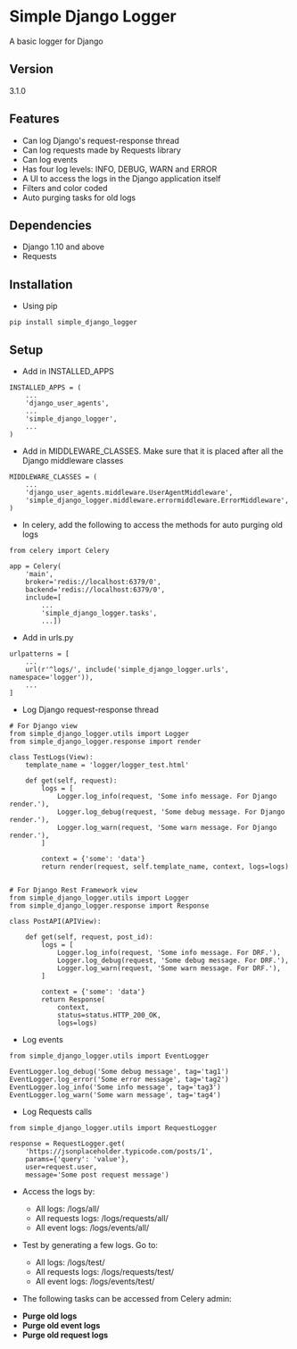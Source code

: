 # Simple Django Logger
A basic logger for Django

## Version

3.1.0

## Features

* Can log Django's request-response thread
* Can log requests made by Requests library
* Can log events
* Has four log levels: INFO, DEBUG, WARN and ERROR
* A UI to access the logs in the Django application itself
* Filters and color coded
* Auto purging tasks for old logs

## Dependencies

* Django 1.10 and above
* Requests

## Installation

* Using pip

```
pip install simple_django_logger
```

## Setup

* Add in INSTALLED_APPS

```
INSTALLED_APPS = (
    ...
    'django_user_agents',
    ...
    'simple_django_logger',
    ...
)
```

* Add in MIDDLEWARE_CLASSES. Make sure that it is placed after all the Django middleware classes

```
MIDDLEWARE_CLASSES = (
    ...
    'django_user_agents.middleware.UserAgentMiddleware',
    'simple_django_logger.middleware.errormiddleware.ErrorMiddleware',
)
```

* In celery, add the following to access the methods for auto purging old logs

```
from celery import Celery

app = Celery(
    'main',
    broker='redis://localhost:6379/0',
    backend='redis://localhost:6379/0',
    include=[
        ...
        'simple_django_logger.tasks',
        ...])
```

* Add in urls.py

```
urlpatterns = [
    ...
    url(r'^logs/', include('simple_django_logger.urls', namespace='logger')),
    ...
]
```

* Log Django request-response thread

```
# For Django view
from simple_django_logger.utils import Logger
from simple_django_logger.response import render

class TestLogs(View):
    template_name = 'logger/logger_test.html'

    def get(self, request):
        logs = [
            Logger.log_info(request, 'Some info message. For Django render.'),
            Logger.log_debug(request, 'Some debug message. For Django render.'),
            Logger.log_warn(request, 'Some warn message. For Django render.'),
        ]

        context = {'some': 'data'}
        return render(request, self.template_name, context, logs=logs)


# For Django Rest Framework view
from simple_django_logger.utils import Logger
from simple_django_logger.response import Response

class PostAPI(APIView):

    def get(self, request, post_id):
        logs = [
            Logger.log_info(request, 'Some info message. For DRF.'),
            Logger.log_debug(request, 'Some debug message. For DRF.'),
            Logger.log_warn(request, 'Some warn message. For DRF.'),
        ]

        context = {'some': 'data'}
        return Response(
            context,
            status=status.HTTP_200_OK,
            logs=logs)
```

* Log events

```
from simple_django_logger.utils import EventLogger

EventLogger.log_debug('Some debug message', tag='tag1')
EventLogger.log_error('Some error message', tag='tag2')
EventLogger.log_info('Some info message', tag='tag3')
EventLogger.log_warn('Some warn message', tag='tag4')
```

* Log Requests calls

```
from simple_django_logger.utils import RequestLogger

response = RequestLogger.get(
    'https://jsonplaceholder.typicode.com/posts/1',
    params={'query': 'value'},
    user=request.user,
    message='Some post request message')
```

* Access the logs by:
    - All logs: /logs/all/
    - All requests logs: /logs/requests/all/
    - All event logs: /logs/events/all/

* Test by generating a few logs. Go to:
    - All logs: /logs/test/
    - All requests logs: /logs/requests/test/
    - All event logs: /logs/events/test/

* The following tasks can be accessed from Celery admin:
- **Purge old logs**
- **Purge old event logs**
- **Purge old request logs**
